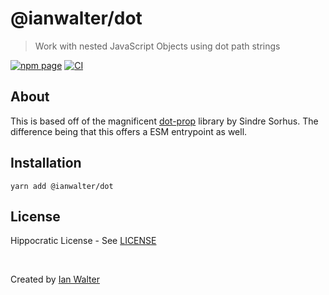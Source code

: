 # @ianwalter/dot
> Work with nested JavaScript Objects using dot path strings

[![npm page][npmImage]][npmUrl]
[![CI][ciImage]][ciUrl]

## About

This is based off of the magnificent [dot-prop][dotPropUrl] library by Sindre
Sorhus. The difference being that this offers a ESM entrypoint as well.

## Installation

```console
yarn add @ianwalter/dot
```

## License

Hippocratic License - See [LICENSE][licenseUrl]

&nbsp;

Created by [Ian Walter](https://ianwalter.dev)

[npmImage]: https://img.shields.io/npm/v/@ianwalter/dot.svg
[npmUrl]: https://www.npmjs.com/package/@ianwalter/dot
[dotPropUrl]: https://github.com/sindresorhus/dot-prop
[ciImage]: https://github.com/ianwalter/dot/workflows/CI/badge.svg
[ciUrl]: https://github.com/ianwalter/dot/actions
[licenseUrl]: https://github.com/ianwalter/dot/blob/master/LICENSE
